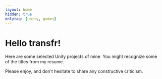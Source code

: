 ```yaml
---
layout: home
hidden: true
onlytag: [unity, games]
---
```


# Hello transfr!

Here are some selected Unity projects of mine. You might recognize some of the titles from my resume. 

Please enjoy, and don't hesitate to share any constructive criticism.